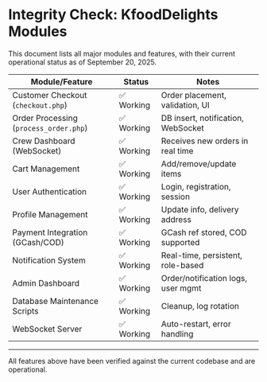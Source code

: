 # Integrity Check: KfoodDelights Modules

This document lists all major modules and features, with their current operational status as of September 20, 2025.

| Module/Feature                         | Status     | Notes                              |
| -------------------------------------- | ---------- | ---------------------------------- |
| Customer Checkout (`checkout.php`)     | ✅ Working | Order placement, validation, UI    |
| Order Processing (`process_order.php`) | ✅ Working | DB insert, notification, WebSocket |
| Crew Dashboard (WebSocket)             | ✅ Working | Receives new orders in real time   |
| Cart Management                        | ✅ Working | Add/remove/update items            |
| User Authentication                    | ✅ Working | Login, registration, session       |
| Profile Management                     | ✅ Working | Update info, delivery address      |
| Payment Integration (GCash/COD)        | ✅ Working | GCash ref stored, COD supported    |
| Notification System                    | ✅ Working | Real-time, persistent, role-based  |
| Admin Dashboard                        | ✅ Working | Order/notification logs, user mgmt |
| Database Maintenance Scripts           | ✅ Working | Cleanup, log rotation              |
| WebSocket Server                       | ✅ Working | Auto-restart, error handling       |

---

All features above have been verified against the current codebase and are operational.
